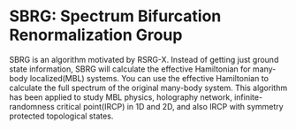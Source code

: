 # SBRG: Spectrum Bifurcation Renormalization Group

SBRG is an algorithm motivated by RSRG-X. Instead of getting just ground state information, SBRG will calculate the effective Hamiltonian for many-body localized(MBL) systems. You can use the effective Hamiltonian to calculate the full spectrum of the original many-body system. This algorithm has been applied to study MBL physics, holography network, infinite-randomness critical point(IRCP) in 1D and 2D, and also IRCP with symmetry protected topological states.
